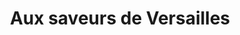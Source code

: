 ---
title: "Aux saveurs de Versailles"
url: /versailles/aux-saveurs-de-versailles/
shop: boulangerie
---